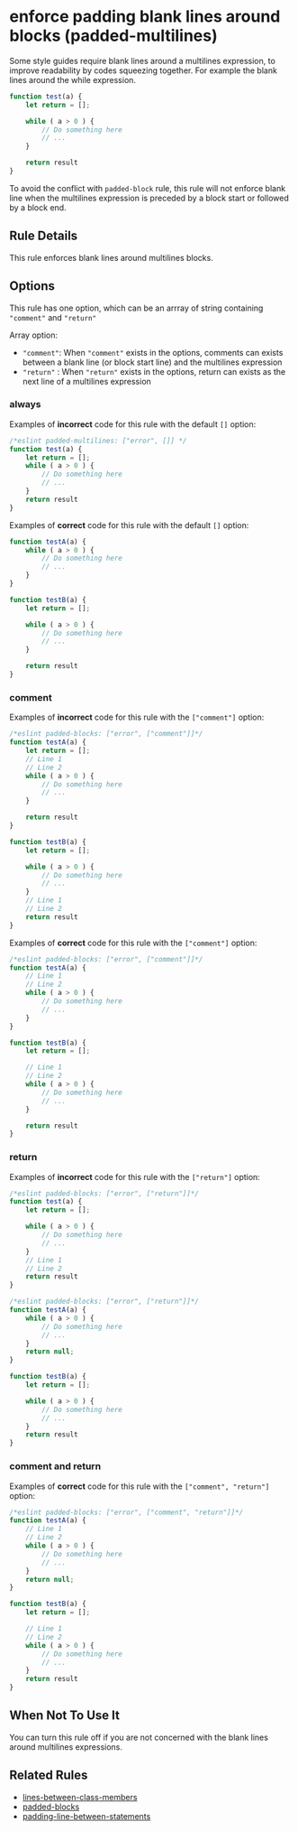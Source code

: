 # enforce padding blank lines around blocks (padded-multilines)

Some style guides require blank lines around a multilines expression,
to improve readability by codes squeezing together. For example the blank
lines around the while expression.

```js
function test(a) {
    let return = [];

    while ( a > 0 ) {
        // Do something here
        // ...
    }

    return result
}
```

To avoid the conflict with `padded-block` rule, this rule will not enforce blank line
when the multilines expression is preceded by a block start or followed by a block end.

## Rule Details

This rule enforces blank lines around multilines blocks.

## Options

This rule has one option, which can be an arrray of string containing `"comment"` and `"return"`

Array option:

* `"comment"`: When `"comment"` exists in the options, comments can exists between a blank line (or block start line) and the multilines expression
* `"return"` : When `"return"` exists in the options, return can exists as the next line of a multilines expression


### always

Examples of **incorrect** code for this rule with the default `[]` option:

```js
/*eslint padded-multilines: ["error", []] */
function test(a) {
    let return = [];
    while ( a > 0 ) {
        // Do something here
        // ...
    }
    return result
}
```

Examples of **correct** code for this rule with the default `[]` option:

```js
function testA(a) {
    while ( a > 0 ) {
        // Do something here
        // ...
    }
}

function testB(a) {
    let return = [];

    while ( a > 0 ) {
        // Do something here
        // ...
    }

    return result
}
```

### comment

Examples of **incorrect** code for this rule with the `["comment"]` option:

```js
/*eslint padded-blocks: ["error", ["comment"]]*/
function testA(a) {
    let return = [];
    // Line 1
    // Line 2
    while ( a > 0 ) {
        // Do something here
        // ...
    }

    return result
}

function testB(a) {
    let return = [];

    while ( a > 0 ) {
        // Do something here
        // ...
    }
    // Line 1
    // Line 2
    return result
}
```

Examples of **correct** code for this rule with the `["comment"]` option:

```js
/*eslint padded-blocks: ["error", ["comment"]]*/
function testA(a) {
    // Line 1
    // Line 2
    while ( a > 0 ) {
        // Do something here
        // ...
    }
}

function testB(a) {
    let return = [];

    // Line 1
    // Line 2
    while ( a > 0 ) {
        // Do something here
        // ...
    }

    return result
}
```

### return

Examples of **incorrect** code for this rule with the `["return"]` option:

```js
/*eslint padded-blocks: ["error", ["return"]]*/
function test(a) {
    let return = [];

    while ( a > 0 ) {
        // Do something here
        // ...
    }
    // Line 1
    // Line 2
    return result
}
```

```js
/*eslint padded-blocks: ["error", ["return"]]*/
function testA(a) {
    while ( a > 0 ) {
        // Do something here
        // ...
    }
    return null;
}

function testB(a) {
    let return = [];

    while ( a > 0 ) {
        // Do something here
        // ...
    }
    return result
}
```

### comment and return

Examples of **correct** code for this rule with the `["comment", "return"]` option:

```js
/*eslint padded-blocks: ["error", ["comment", "return"]]*/
function testA(a) {
    // Line 1
    // Line 2
    while ( a > 0 ) {
        // Do something here
        // ...
    }
    return null;
}

function testB(a) {
    let return = [];

    // Line 1
    // Line 2
    while ( a > 0 ) {
        // Do something here
        // ...
    }
    return result
}
```

## When Not To Use It

You can turn this rule off if you are not concerned with the blank lines around multilines expressions.

## Related Rules

* [lines-between-class-members](lines-between-class-members.md)
* [padded-blocks](padded-blocks.md)
* [padding-line-between-statements](padding-line-between-statements.md)

